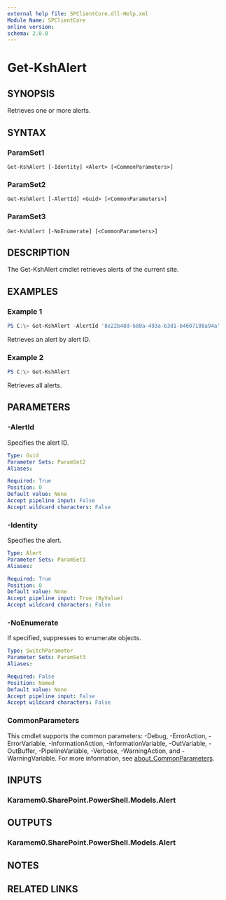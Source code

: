 ```yaml
---
external help file: SPClientCore.dll-Help.xml
Module Name: SPClientCore
online version:
schema: 2.0.0
---
```


# Get-KshAlert

## SYNOPSIS
Retrieves one or more alerts.

## SYNTAX

### ParamSet1
```
Get-KshAlert [-Identity] <Alert> [<CommonParameters>]
```

### ParamSet2
```
Get-KshAlert [-AlertId] <Guid> [<CommonParameters>]
```

### ParamSet3
```
Get-KshAlert [-NoEnumerate] [<CommonParameters>]
```

## DESCRIPTION
The Get-KshAlert cmdlet retrieves alerts of the current site.

## EXAMPLES

### Example 1
```powershell
PS C:\> Get-KshAlert -AlertId '8e22b48d-680a-493a-b3d1-b4607108a94a'
```

Retrieves an alert by alert ID.

### Example 2
```powershell
PS C:\> Get-KshAlert
```

Retrieves all alerts.

## PARAMETERS

### -AlertId
Specifies the alert ID.

```yaml
Type: Guid
Parameter Sets: ParamSet2
Aliases:

Required: True
Position: 0
Default value: None
Accept pipeline input: False
Accept wildcard characters: False
```

### -Identity
Specifies the alert.

```yaml
Type: Alert
Parameter Sets: ParamSet1
Aliases:

Required: True
Position: 0
Default value: None
Accept pipeline input: True (ByValue)
Accept wildcard characters: False
```

### -NoEnumerate
If specified, suppresses to enumerate objects.

```yaml
Type: SwitchParameter
Parameter Sets: ParamSet3
Aliases:

Required: False
Position: Named
Default value: None
Accept pipeline input: False
Accept wildcard characters: False
```

### CommonParameters
This cmdlet supports the common parameters: -Debug, -ErrorAction, -ErrorVariable, -InformationAction, -InformationVariable, -OutVariable, -OutBuffer, -PipelineVariable, -Verbose, -WarningAction, and -WarningVariable. For more information, see [about_CommonParameters](http://go.microsoft.com/fwlink/?LinkID=113216).

## INPUTS

### Karamem0.SharePoint.PowerShell.Models.Alert

## OUTPUTS

### Karamem0.SharePoint.PowerShell.Models.Alert

## NOTES

## RELATED LINKS
